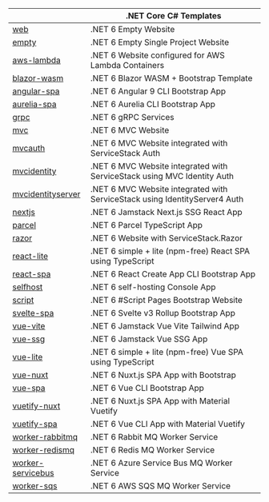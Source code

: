 || .NET Core C# Templates |
|-|-|
| [web](https://github.com/NetCoreTemplates/web)                | .NET 6 Empty Website |
| [empty](https://github.com/NetCoreTemplates/empty)                | .NET 6 Empty Single Project Website |
| [aws-lambda](https://github.com/NetCoreTemplates/aws-lambda)        | .NET 6 Website configured for AWS Lambda Containers |
| [blazor-wasm](https://github.com/NetCoreTemplates/blazor-wasm)        | .NET 6 Blazor WASM + Bootstrap Template |
| [angular-spa](https://github.com/NetCoreTemplates/angular-spa)        | .NET 6 Angular 9 CLI Bootstrap App |
| [aurelia-spa](https://github.com/NetCoreTemplates/aurelia-spa)        | .NET 6 Aurelia CLI Bootstrap App |
| [grpc](https://github.com/NetCoreTemplates/grpc)                | .NET 6 gRPC Services |
| [mvc](https://github.com/NetCoreTemplates/mvc)                | .NET 6 MVC Website |
| [mvcauth](https://github.com/NetCoreTemplates/mvcauth)            | .NET 6 MVC Website integrated with ServiceStack Auth |
| [mvcidentity](https://github.com/NetCoreTemplates/mvcidentity)        | .NET 6 MVC Website integrated with ServiceStack using MVC Identity Auth |
| [mvcidentityserver](https://github.com/NetCoreTemplates/mvcidentityserver)  | .NET 6 MVC Website integrated with ServiceStack using IdentityServer4 Auth |
| [nextjs](https://github.com/NetCoreTemplates/nextjs)             | .NET 6 Jamstack Next.js SSG React App |
| [parcel](https://github.com/NetCoreTemplates/parcel)             | .NET 6 Parcel TypeScript App |
| [razor](https://github.com/NetCoreTemplates/razor)              | .NET 6 Website with ServiceStack.Razor |
| [react-lite](https://github.com/NetCoreTemplates/react-lite)         | .NET 6 simple + lite (npm-free) React SPA using TypeScript |
| [react-spa](https://github.com/NetCoreTemplates/react-spa)          | .NET 6 React Create App CLI Bootstrap App |
| [selfhost](https://github.com/NetCoreTemplates/selfhost)           | .NET 6 self-hosting Console App |
| [script](https://github.com/NetCoreTemplates/sharp)              | .NET 6 #Script Pages Bootstrap Website |
| [svelte-spa](https://github.com/NetCoreTemplates/svelte-spa)            | .NET 6 Svelte v3 Rollup Bootstrap App |
| [vue-vite](https://github.com/NetCoreTemplates/vue-vite)           | .NET 6 Jamstack Vue Vite Tailwind App |
| [vue-ssg](https://github.com/NetCoreTemplates/vue-ssg)           | .NET 6 Jamstack Vue SSG App |
| [vue-lite](https://github.com/NetCoreTemplates/vue-lite)           | .NET 6 simple + lite (npm-free) Vue SPA using TypeScript |
| [vue-nuxt](https://github.com/NetCoreTemplates/vue-nuxt)           | .NET 6 Nuxt.js SPA App with Bootstrap |
| [vue-spa](https://github.com/NetCoreTemplates/vue-spa)            | .NET 6 Vue CLI Bootstrap App |
| [vuetify-nuxt](https://github.com/NetCoreTemplates/vuetify-nuxt)       | .NET 6 Nuxt.js SPA App with Material Vuetify |
| [vuetify-spa](https://github.com/NetCoreTemplates/vuetify-spa)        | .NET 6 Vue CLI App with Material Vuetify |
| [worker-rabbitmq](https://github.com/NetCoreTemplates/worker-rabbitmq)        | .NET 6 Rabbit MQ Worker Service |
| [worker-redismq](https://github.com/NetCoreTemplates/worker-redismq)        | .NET 6 Redis MQ Worker Service |
| [worker-servicebus](https://github.com/NetCoreTemplates/worker-servicebus)        | .NET 6 Azure Service Bus MQ Worker Service |
| [worker-sqs](https://github.com/NetCoreTemplates/worker-sqs)        | .NET 6 AWS SQS MQ Worker Service |
